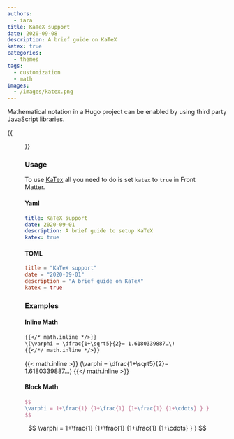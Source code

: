 ```yaml
---
authors:
  - iara
title: KaTeX support
date: 2020-09-08
description: A brief guide on KaTeX
katex: true
categories:
  - themes
tags:
  - customization
  - math
images:
  - /images/katex.png
---
```


Mathematical notation in a Hugo project can be enabled by using third party JavaScript libraries.
<!--more-->

{{<figure src="/images/katex.png">}}

### Usage

To use [KaTex](https://katex.org/) all you need to do is set `katex` to `true` in Front Matter.

#### Yaml

```yaml
title: KaTeX support
date: 2020-09-01
description: A brief guide to setup KaTeX
katex: true
```

#### TOML

```toml
title = "KaTeX support"
date = "2020-09-01"
description = "A brief guide on KaTeX"
katex = true
```

### Examples

#### Inline Math

```txt
{{</* math.inline */>}}
\(\varphi = \dfrac{1+\sqrt5}{2}= 1.6180339887…\)
{{</*/ math.inline */>}}
```

{{< math.inline >}}
\(\varphi = \dfrac{1+\sqrt5}{2}= 1.6180339887…\)
{{</ math.inline >}}

#### Block Math

```tex
$$
\varphi = 1+\frac{1} {1+\frac{1} {1+\frac{1} {1+\cdots} } } 
$$
```

$$
\varphi = 1+\frac{1} {1+\frac{1} {1+\frac{1} {1+\cdots} } } 
$$
